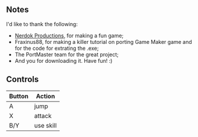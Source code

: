 ## Notes

I'd like to thank the following:
- [Nerdok Productions](https://nerdook-productions.com/), for making a fun game;
- Fraxinus88, for making a killer tutorial on porting Game Maker game and for the code for extrating the .exe;
- The PortMaster team for the great project;
- And you for downloading it. Have fun! :)

## Controls

| Button | Action |
|--|--| 
|A|jump|
|X|attack|
|B/Y|use skill|

